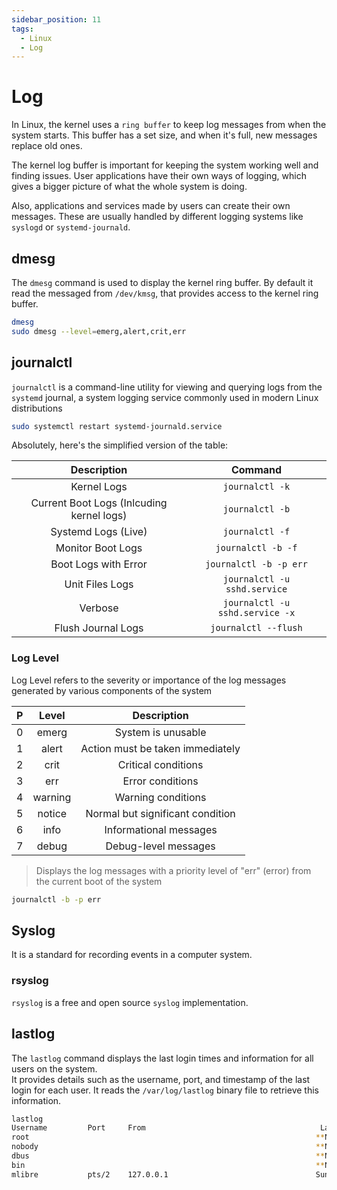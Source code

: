 ```yaml
---
sidebar_position: 11
tags:
  - Linux
  - Log
---
```


# Log

In Linux, the kernel uses a `ring buffer` to keep log messages from when the system starts. This buffer has a set size, and when it's full, new messages replace old ones.

The kernel log buffer is important for keeping the system working well and finding issues. User applications have their own ways of logging, which gives a bigger picture of what the whole system is doing.

Also, applications and services made by users can create their own messages. These are usually handled by different logging systems like `syslogd` or `systemd-journald`.

## dmesg

The `dmesg` command is used to display the kernel ring buffer. By default it read the messaged from `/dev/kmsg`, that provides access to the kernel ring buffer.

```bash
dmesg
sudo dmesg --level=emerg,alert,crit,err
```

## journalctl

`journalctl` is a command-line utility for viewing and querying logs from the `systemd` journal, a system logging service commonly used in modern Linux distributions

```bash
sudo systemctl restart systemd-journald.service
```

Absolutely, here's the simplified version of the table:

|                Description                |             Command             |
| :---------------------------------------: | :-----------------------------: |
|                Kernel Logs                |         `journalctl -k`         |
| Current Boot Logs (Inlcuding kernel logs) |         `journalctl -b`         |
|            Systemd Logs (Live)            |         `journalctl -f`         |
|             Monitor Boot Logs             |       `journalctl -b -f`        |
|           Boot Logs with Error            |     `journalctl -b -p err`      |
|              Unit Files Logs              |  `journalctl -u sshd.service`   |
|                  Verbose                  | `journalctl -u sshd.service -x` |
|            Flush Journal Logs             |      `journalctl --flush`       |

### Log Level

Log Level refers to the severity or importance of the log messages generated by various components of the system

|   P   |  Level  |           Description            |
| :---: | :-----: | :------------------------------: |
|   0   |  emerg  |        System is unusable        |
|   1   |  alert  | Action must be taken immediately |
|   2   |  crit   |       Critical conditions        |
|   3   |   err   |         Error conditions         |
|   4   | warning |        Warning conditions        |
|   5   | notice  | Normal but significant condition |
|   6   |  info   |      Informational messages      |
|   7   |  debug  |       Debug-level messages       |

> Displays the log messages with a priority level of "err" (error) from the current boot of the system

```bash
journalctl -b -p err
```

## Syslog

It is a standard for recording events in a computer system.

### rsyslog

`rsyslog` is a free and open source `syslog` implementation.

## lastlog

The `lastlog` command displays the last login times and information for all users on the system.  
It provides details such as the username, port, and timestamp of the last login for each user. It reads the `/var/log/lastlog` binary file to retrieve this information.

```bash
lastlog
Username         Port     From                                       Latest
root                                                                **Never logged in**
nobody                                                              **Never logged in**
dbus                                                                **Never logged in**
bin                                                                 **Never logged in**
mlibre           pts/2    127.0.0.1                                 Sun Aug 20 22:39:47 +0330 2023
```
